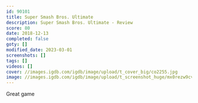 ```yaml
---
id: 90101
title: Super Smash Bros. Ultimate
description: Super Smash Bros. Ultimate - Review
score: 80
date: 2018-12-13
completed: false
goty: []
modified_date: 2023-03-01
screenshots: []
tags: []
videos: []
cover: //images.igdb.com/igdb/image/upload/t_cover_big/co2255.jpg
image: //images.igdb.com/igdb/image/upload/t_screenshot_huge/mx0rezw9cvublfnbjalm.jpg
---
```

Great game